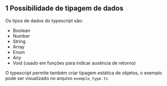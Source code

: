 ## 1 Possibilidade de tipagem de dados

Os tipos de dados do typescript são:

* Boolean
* Number
* String
* Array
* Enum
* Any
* Void (usado em funções para indicar ausência de retorno)

O typescript permite também criar tipagem estática de objetos, o exemplo pode ser visualizado no arquivo ``exemplo_type.ts``
